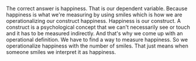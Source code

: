 The correct answer is happiness. That is our dependent variable. Because
happiness is what we're measuring by using smiles which is how we are
operationalizing our construct happiness. Happiness is our construct. A
construct is a psychological concept that we can't necessarily see or touch and
it has to be measured indirectly. And that's why we come up with an operational
definition. We have to find a way to measure happiness. So we operationalize
happiness with the number of smiles. That just means when someone smiles we
interpret it as happiness.
